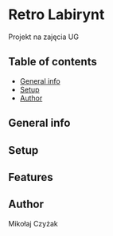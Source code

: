 # Retro Labirynt
Projekt na zajęcia UG

## Table of contents
* [General info](#General-info)
* [Setup](#Setup)
* [Author](#Author)
## General info

## Setup

## Features

## Author
Mikołaj Czyżak